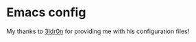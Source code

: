 Emacs config
======================
My thanks to [3ldr0n](https://github.com/eaneto) for providing me with his configuration files! 


